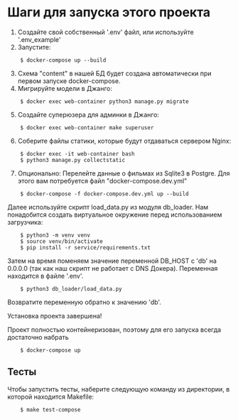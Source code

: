# Шаги для запуска этого проекта

1. Создайте свой собственный '.env' файл, или используйте '.env_example'
2. Запустите:
```
    $ docker-compose up --build
```
3. Схема "content" в нашей БД будет создана автоматически при первом запуске docker-compose.
4. Мигрируйте модели в Джанго:
```
    $ docker exec web-container python3 manage.py migrate
```
5. Создайте суперюзера для админки в Джанго:
```
    $ docker exec web-container make superuser
```
6. Соберите файлы статики, которые будут отдаваться сервером Nginx:
```
    $ docker exec -it web-container bash
    $ python3 manage.py collectstatic
```
7. Опционально: Перелейте данные о фильмах из Sqlite3 в Postgre. 
Для этого вам потребуется файл "docker-compose.dev.yml"
```
    $ docker-compose -f docker-compose.dev.yml up --build
```
Далее используйте скрипт load_data.py из модуля db_loader. Нам понадобится создать виртуальное 
окружение перед использованием загрузчика: 
```
    $ python3 -m venv venv
    $ source venv/bin/activate
    $ pip install -r service/requirements.txt
```
Затем на время поменяем значение переменной DB_HOST с 'db' на 0.0.0.0 (так как наш скрипт
не работает с DNS Докера). Переменная находится в файле '.env'.
```
    $ python3 db_loader/load_data.py
```
Возвратите переменную обратно к значению 'db'.

Установка проекта завершена!


Проект полностью контейнеризован, поэтому для его запуска всегда достаточно набрать
```
    $ docker-compose up
```

## Тесты
Чтобы запустить тесты, наберите следующую команду из директории, в которой находится Makefile:
```
    $ make test-compose
```
